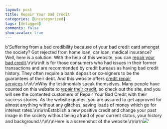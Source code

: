 ```yaml
---
layout: post
title: Repair Your Bad Credit
categories: [Uncategorized]
tags: [Untagged]
comments: false
show-avatar: true
---
```


b'Suffering from a bad credibility because of your bad credit card amongst the society? Got rejected from home loan, car loan, medical insurance? Well, here is a solution. With the help of this website, you can [repair your bad credit](http://www.repairyourbadcredit.com/).\r\n\r\nIt is for those consumers who had issues in their former transactions and are recommended by credit bureaus as having bad credit history. They often require a bank deposit or co-signers to be the guarantees of their debt. And this website offers [credit repair services](http://www.repairyourbadcredit.com/).\r\n\r\nWhy the testimonials speak themselves. Many people have counted on this website to [repair their credit](http://www.repairyourbadcredit.com/), so check out the site, and you will see the contented customers of Repair Your Bad Credit with their success stories. As the website quotes, you are assured to get approved for almost anything without any glitches, saving loads of money which go for interest rates.\r\n\r\nEstablish a new positive credit and change your past image in the society without being afraid of your current status, your history and background.\r\n\r\nHere is a screenshot of the website:\r\n\r\n![](http://pragith.net/blog/wp-content/061908-1111-repairyourb18.png)'